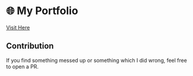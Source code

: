 # 🌐 My Portfolio 
[Visit Here](https://shashanksaxena.netlify.app/)

## Contribution
If you find something messed up or something which I did wrong, feel free to open a PR.
